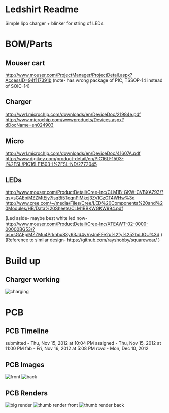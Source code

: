Ledshirt Readme
========
Simple lipo charger + blinker for string of LEDs.

BOM/Parts
========
Mouser cart
--------
http://www.mouser.com/ProjectManager/ProjectDetail.aspx?AccessID=94f117391b
(note- has wrong package of PIC, TSSOP-14 instead of SOIC-14)

Charger
--------
http://ww1.microchip.com/downloads/en/DeviceDoc/21984e.pdf
http://www.microchip.com/wwwproducts/Devices.aspx?dDocName=en024903

Micro
--------
http://ww1.microchip.com/downloads/en/DeviceDoc/41607A.pdf
http://www.digikey.com/product-detail/en/PIC16LF1503-I%2FSL/PIC16LF1503-I%2FSL-ND/2772045

LEDs
--------
http://www.mouser.com/ProductDetail/Cree-Inc/CLM1B-GKW-CVBXA793/?qs=sGAEpiMZZMtEjy7lsqBi5ToqnPlMkcj3Zy1CzGT4WHw%3d
http://www.cree.com/~/media/Files/Cree/LED%20Components%20and%20Modules/HB/Data%20Sheets/CLM1BBKWGKW994.pdf

(Led aside- maybe best white led now- http://www.mouser.com/ProductDetail/Cree-Inc/XTEAWT-02-0000-00000BG53/?qs=sGAEpiMZZMu4Prknbu83y63Jd4vVyJmFFe2u%2fy%252bdJOU%3d )
(Reference to similar design- https://github.com/rayshobby/squarewear/ )

Build up
========
Charger working
--------
![charging](https://raw.github.com/noahp/ledshirt/master/doc/charging.jpg)

PCB
========
PCB Timeline
--------
submitted - Thu, Nov 15, 2012 at 10:04 PM
assigned - Thu, Nov 15, 2012 at 11:00 PM
fab - Fri, Nov 16, 2012 at 5:08 PM
rcvd - Mon, Dec 10, 2012

PCB Images
--------
![front](https://raw.github.com/noahp/ledshirt/master/doc/front_image.jpg)
![back](https://raw.github.com/noahp/ledshirt/master/doc/back_image.jpg)


PCB Renders
--------
![big render](https://raw.github.com/noahp/ledshirt/master/doc/big.png)
![thumb render front](https://raw.github.com/noahp/ledshirt/master/doc/thumb_front.png)
![thumb render back](https://raw.github.com/noahp/ledshirt/master/doc/thumb_back.png)
